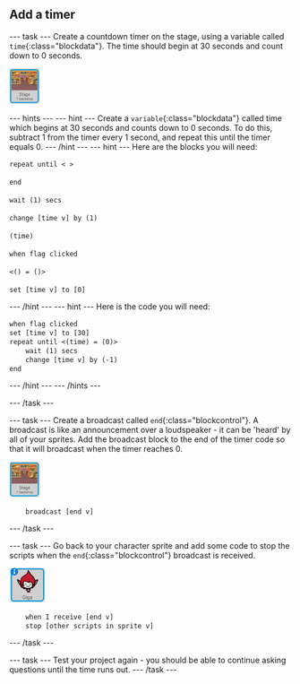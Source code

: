## Add a timer

--- task ---
Create a countdown timer on the stage, using a variable called `time`{:class="blockdata"}. The time should begin at 30 seconds and count down to 0 seconds.

![Stage sprite](images/stage-sprite.png)

--- hints ---
--- hint ---
Create a `variable`{:class="blockdata"} called time which begins at 30 seconds and counts down to 0 seconds. To do this, subtract 1 from the timer every 1 second, and repeat this until the timer equals 0.
--- /hint ---
--- hint ---
Here are the blocks you will need:

```blocks
repeat until < >

end

wait (1) secs

change [time v] by (1)

(time)

when flag clicked

<() = ()>

set [time v] to [0]
```
--- /hint ---
--- hint ---
Here is the code you will need:
```blocks
when flag clicked
set [time v] to [30]
repeat until <(time) = (0)>
    wait (1) secs
    change [time v] by (-1)
end
```
--- /hint ---
--- /hints ---

--- /task ---

--- task ---
Create a broadcast called `end`{:class="blockcontrol"}. A broadcast is like an announcement over a loudspeaker - it can be 'heard' by all of your sprites. Add the broadcast block to the end of the timer code so that it will broadcast when the timer reaches 0.

![Stage sprite](images/stage-sprite.png)

```blocks
    broadcast [end v]
```
--- /task ---

--- task ---
Go back to your character sprite and add some code to stop the scripts when the `end`{:class="blockcontrol"} broadcast is received.

![Giga sprite](images/giga-sprite.png)

```blocks
    when I receive [end v]
    stop [other scripts in sprite v]
```
--- /task ---

--- task ---
Test your project again - you should be able to continue asking questions until the time runs out.
--- /task ---
